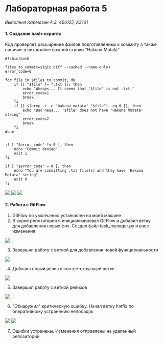 Лабораторная работа 5
===========================
*Выполнил Кармазин А.З. 466125, K3161*

#### 1. Создание bash-скрипта

Код проверяет расширение файлов подготовленных к коммиту а также наличие в них крайне важной строки "Hakuna Matata"

```
#!/bin/bash

files_to_commit=$(git diff --cached --name-only)
error_code=0

for file in $files_to_commit; do
	if [[ "$file" != *.txt ]]; then
    	echo "Whoops... It seems that '$file' is not .txt."
    	error_code=1
		break
	fi
	if [[ $(grep -i -c "hakuna matata" "$file") -eq 0 ]]; then
    	echo "Bad news... '$file' does not have 'Hakuna Matata' string"
    	error_code=2
    	break
	fi
done


if [ "$error_code" != 0 ]; then
	echo "Commit denied"
	exit 1
fi

if [ "$error_code" = 0 ]; then
	echo "You are committing .txt file(s) and they have 'Hakuna Matata' string"
	exit 0
fi
```
<image src=example01.PNG>
<image src=example2.PNG>
<image src=example3.PNG>

#### 2. Работа с GitFlow

1. GitFlow по умолчанию установлен на моей машине
2. В корне репозитория я инициализировал GitFlow и добавил ветку для добавления новых фич. Создал файл task_manager.py и внес изменения.

<image src=step1.PNG>

3. Завершил работу с веткой для добавления новой функциональности

<image src=step2.PNG>

4. Добавил новый релиз в соответствующей ветке

<image src=step4.PNG>

5. Завершил работу с веткой релизов

<image src=step5.PNG>

6. "Обнаружил" критическую ошибку. Начал ветку hotfix по оперативному устранению неполадок

<image src=step6.PNG>
<image src=step7.PNG>

7. Ошибки устранены. Изменения отправлены на удаленный репозиторий
